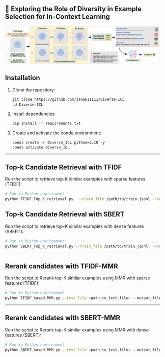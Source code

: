 ## 🚀 Exploring the Role of Diversity in Example Selection for In-Context Learning


![Diverse_ICL_Workflow](diverse_ICL_workflow.jpg)



## Installation  

1. Clone the repository:  
   ```bash
   git clone https://github.com/janak11111/Diverse-ICL
   cd Diverse-ICL
   ```

2. Install dependencies:  
   ```bash
   pip install -r requirements.txt
   ```  

3. Create and activate the conda environment:
   ```
   conda create -n Diverse_ICL python=3.10 -y
   conda activate Diverse_ICL
   ```
   
---

## Top-k Candidate Retrieval with TFIDF

Run the script to retrieve top-K similar examples with sparse features (TFIDF):  

```bash
# Run in Python environment
python TFIDF_Top_K_retrieval.py  --train_file /path/to/train.jsonl --test_file /path/to/test.jsonl  --output_file /path/to/output.json  --top_k 45
```  

## Top-k Candidate Retrieval with SBERT

Run the script to retrieve top-K similar examples with dense features (SBERT):    

```bash
# Run in Python environment
python SBERT_Top_K_retrieval.py --train_file /path/to/train.jsonl  --test_file /path/to/test.jsonl --output_file /path/to/output.json  --model_name all-MiniLM-L6-v2   --top_k 45
```

---

## Rerank candidates with TFIDF-MMR

Run the script to Rerank top-K similar examples using MMR with sparse features (TFIDF):   

```bash
# Run in Python environment
python TFIDF_based_MMR.py --test_file <path_to_test_file> --output_file <path_to_output_file> --alpha 0.5 --top_k 15
```

---

## Rerank candidates with SBERT-MMR

Run the script to Rerank top-K similar examples using MMR with dense features (SBERT):   

```bash
# Run in Python environment
python SBERT_based_MMR.py --test_file <path_to_test_file> --output_file <path_to_output_file> --alpha 0.5 --top_k 15
```
